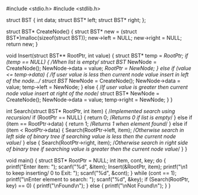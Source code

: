#include <stdio.h>
#include <stdlib.h>

struct BST {
    int data;
    struct BST* left;
    struct BST* right;
};

struct BST* CreateNode() {
    struct BST* new = (struct BST*)malloc(sizeof(struct BST));
    new->left = NULL;
    new->right = NULL;
    return new;
}

void Insert(struct BST** RootPtr, int value) {
    struct BST* temp = *RootPtr;
    if (temp == NULL) {
        /*When list is empty*/
        struct BST* NewNode = CreateNode();
        NewNode->data = value;
        *RootPtr = NewNode;
    }
    else if (value <= temp->data) {
        /*If user value is less then current node value insert in left of the node...*/
        struct BST* NewNode = CreateNode();
        NewNode->data = value;
        temp->left = NewNode;
    }
    else {
        /*If user value is greater then current node value insert at right of the node*/
        struct BST* NewNode = CreateNode();
        NewNode->data = value;
        temp->right = NewNode;
    }
}

int Search(struct BST* RootPtr, int item) {
    /*Implemented search using recursion*/
    if (RootPtr == NULL) {
        return 0; /*Returns 0 if list is empty*/
    }
    else if (item == RootPtr->data) {
        return 1; /*Returns 1 when element found*/
    }
    else if (item < RootPtr->data) {
        Search(RootPtr->left, item); /*Otherwise search in left side of binary tree if searching value is less then the current node value*/
    }
    else {
        Search(RootPtr->right, item); /*Otherwise search in right side of binary tree if searching value is greater then the current node value*/
    }
}

void main() {
    struct BST* RootPtr = NULL;
    int item, cont, key;
    do {
        printf("Enter item: ");
        scanf("%d", &item);
        Insert(&RootPtr, item);
        printf("\n1 to keep inserting/ 0 to Exit: ");
        scanf("%d", &cont);
    } while (cont == 1);
    printf("\nEnter element to search: ");
    scanf("%d", &key);
    if (Search(RootPtr, key) == 0) {
        printf("\nFound\n");
    }
    else {
        printf("\nNot Found\n");
    }
}